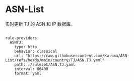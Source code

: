 
# ASN-List

实时更新 TJ 的 ASN 和 IP 数据库。

<pre><code class="language-javascript">
rule-providers:
  ASNTJ:
    type: http
    behavior: classical
    url: "https://raw.githubusercontent.com/Kwisma/ASN-List/refs/heads/main/country/TJ/ASN.TJ.yaml"
    path: ./ruleset/ASN.TJ.yaml
    interval: 86400
    format: yaml
</code></pre>